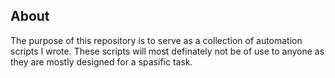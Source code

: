 ## About
The purpose of this repository is to serve as a collection of automation scripts I wrote.  These scripts will most definately not be of use to anyone as they are mostly designed for a spasific task.